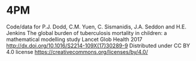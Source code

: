 # 4PM
Code/data for P.J. Dodd, C.M. Yuen, C. Sismanidis,  J.A. Seddon and H.E. Jenkins
The global burden of tuberculosis mortality in children: a mathematical modelling study
Lancet Glob Health 2017
http://dx.doi.org/10.1016/S2214-109X(17)30289-9
Distributed under CC BY 4.0 license https://creativecommons.org/licenses/by/4.0/
